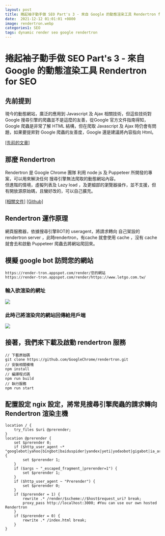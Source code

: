 ```yaml
---
layout: post
title: 捲起袖子動手做 SEO Part's 3 - 來自 Google 的動態渲染工具 Rendertron for SEO
date:  2021-12-12 01:01:01 +0800
image: rendertron.webp
categories1: SEO
tags: dynamic render seo google rendertron
---
```

# 捲起袖子動手做 SEO Part's 3 - 來自 Google 的動態渲染工具 Rendertron for SEO

## 先前提到  
現今的動態網站，廣泛的應用到 Javascript 及 Ajax 相關技術，但這些技術對 Google 搜尋引擎的爬蟲並不是這麼的友善，從Google 官方文件指南得知，Google 爬蟲是非常了解 HTML 結構，但在爬取 Javascript 及 Ajax 時仍會有問題，如果要提昇對 Google 爬蟲的友善度，Google 還是建議將內容指向 Html。

[[先前的文章]](https://blog.markkulab.net/2021/09/10/seo-dynamic-web-page/)

## 那麼 Rendertron 
Rendertron 是 Google Chrome 團隊 利用 node js 及 Puppeteer 所開發的專案，可以用來解決任何 搜尋引擎無法爬取的動態網站內容。  
但進階的情境，虛擬列表及 Lazy load ，及更細部的瀏覽器操作，並不支援，但有開放源原始碼，且蠻好改的，可以自己擴充。

[[相關文件]](https://developers.google.com/search/blog/2019/01/dynamic-rendering-with-rendertron?fbclid=IwAR1PTgr_kts2V0fZQhH2gyzCW0jHhXwi1Gx83c7yZmWe5Yo5VRE6DT_SzL4)
[[Github]](https://github.com/GoogleChrome/rendertron)

## Rendertron 運作原理 
網頁服務器，依據搜尋引擎BOT的 useragent，將請求轉向 自己架設的 rendertron server ，此時rendertron，有cache 就會使用 cache ，沒有 cache 就會去和啟動 Puppeteer 爬蟲去將網站爬回來。

## 模擬 google bot 訪問您的網站

```
https://render-tron.appspot.com/render/您的網站
https://render-tron.appspot.com/render/https://www.letgo.com.tw/
```

### 輸入欲渲染的網址
![](https://i.imgur.com/I7ZE8i5.png)

###  此時己將渲染完的網站回傳給用戶端
![](https://i.imgur.com/iA2Qi6P.jpg)

## 接著，我們來下載及啟動 rendertron 服務

```
// 下載原始碼
git clone https://github.com/GoogleChrome/rendertron.git
// 安裝相關模塊
npm install
// 編譯程式碼
npm run build
// 執行服務
npm run start

```

##  配置設定 ngix 設定，將常見搜尋引擎爬蟲的請求轉向 Rendertron 渲染主機
```
location / {
    try_files $uri @prerender;
}
location @prerender {
    set $prerender 0;
    if ($http_user_agent ~* "googlebot|yahoo|bingbot|baiduspider|yandex|yeti|yodaobot|gigabot|ia_archiver|facebookexternalhit|twitterbot|developers\.google\.com") {
        set $prerender 1;
    }
    if ($args ~ "_escaped_fragment_|prerender=1") {
        set $prerender 1;
    }
    if ($http_user_agent ~ "Prerender") {
        set $prerender 0;
    }
    if ($prerender = 1) {
        rewrite .* /render/$scheme://$host$request_uri? break;
        proxy_pass http://localhost:3000; #You can use our own hosted Rendertron
    }
    if ($prerender = 0) {
        rewrite .* /index.html break;
    }
}
```